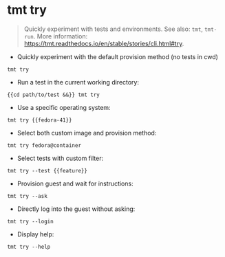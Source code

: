 # tmt try

> Quickly experiment with tests and environments.
> See also: `tmt`, `tmt-run`.
> More information: <https://tmt.readthedocs.io/en/stable/stories/cli.html#try>.

- Quickly experiment with the default provision method (no tests in cwd)

`tmt try`

- Run a test in the current working directory:

`{{cd path/to/test &&}} tmt try`

- Use a specific operating system:

`tmt try {{fedora-41}}`

- Select both custom image and provision method:

`tmt try fedora@container`

- Select tests with custom filter:

`tmt try --test {{feature}}`

- Provision guest and wait for instructions:

`tmt try --ask`

- Directly log into the guest without asking:

`tmt try --login`

- Display help:

`tmt try --help`
